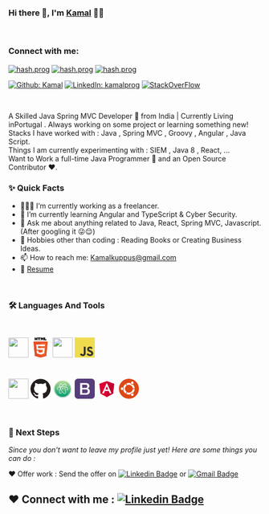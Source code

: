 ### Hi there 👋, I'm [Kamal](https://github.com/thekamalakannan) 👨‍💻

<br/>
<!-- Social Media Handles -->

<h3 align="left">Connect with me:</h3>  
<p align="left">
<a href="https://github.com/thekamalakannan" target="blank"><img align="center" src="https://cdn.jsdelivr.net/npm/simple-icons@3.0.1/icons/github.svg" alt="hash.prog" height="30" width="40" /></a>
<a href="https://stackoverflow.com/users/3759359/kamal-kannan" target="blank"><img align="center" src="https://cdn.jsdelivr.net/npm/simple-icons@3.0.1/icons/stackoverflow.svg" alt="hash.prog" height="30" width="40" /></a>
<a href="https://www.linkedin.com/in/kamalakannankuppusamy/" target="blank"><img align="center" src="https://cdn.jsdelivr.net/npm/simple-icons@3.0.1/icons/linkedin.svg" alt="hash.prog" height="30" width="40" /></a>
  
<!-- Social Media Banners -->
  
<a href="https://github.com/thekamalakannan" target="_blank"> ![Github: Kamal](https://img.shields.io/badge/GitHub-100000?style=plastic&logo=github)</a>
<a href="https://www.linkedin.com/in/kamalakannankuppusamy/">![LinkedIn: kamalprog](https://img.shields.io/badge/-LinkedIn-0e76a8?style=plastic&logo=linkedIn)</a>
<a href="https://stackoverflow.com/users/3759359/kamal-kannan" target="_blank"> ![StackOverFlow](https://img.shields.io/badge/Stack_Overflow-FE7A16?style=plastic&logo=stack-overflow&logoColor=white)</a>

<br />

<p>
A Skilled Java Spring MVC Developer 🚀 from India | Currently Living inPortugal . Always working on some project or learning something new!
<br/>
Stacks I have worked with : Java , Spring MVC , Groovy , Angular , Java Script.
<br/>  
Things I am currently experimenting with : SIEM , Java 8 , React, ...
<br/>
Want to Work a full-time Java Programmer 💸 and an Open Source Contributor ❤️.
</p>


### ✨ Quick Facts

- 👨🏽‍💻 I’m currently working as a freelancer.
- 🌱 I’m currently learning Angular and TypeScript & Cyber Security.
- 💬 Ask me about anything related to Java, React, Spring MVC, Javascript.(After googling it 😜😌)
- 🎿 Hobbies other than coding : Reading Books or Creating Business Ideas.
- 📫 How to reach me: Kamalkuppus@gmail.com
- 📝 [Resume](https://drive.google.com/file/d/1EmCwBYCs-In6k0NQmuvPLaFKDz3GANzR/view?usp=sharing)

<br/>


### 🛠 Languages And Tools

<br/>

<code><img height="40" width="40" src="https://images.vexels.com/media/users/3/166401/isolated/preview/b82aa7ac3f736dd78570dd3fa3fa9e24-java-programming-language-icon-by-vexels.png"></code>
<code><img height="40" width="40" src="https://raw.githubusercontent.com/github/explore/80688e429a7d4ef2fca1e82350fe8e3517d3494d/topics/html/html.png"></code>
<code><img height="40" width="40" src="https://cdn.iconscout.com/icon/free/png-256/css-131-722685.png"></code>
<code><img height="40" width="40" src="https://raw.githubusercontent.com/github/explore/80688e429a7d4ef2fca1e82350fe8e3517d3494d/topics/javascript/javascript.png"></code>

#

<code><img height="40" width="40" src="https://upload.wikimedia.org/wikipedia/commons/thumb/3/3f/Git_icon.svg/1024px-Git_icon.svg.png"></code>
<code><img height="40" width="40" src="https://raw.githubusercontent.com/github/explore/80688e429a7d4ef2fca1e82350fe8e3517d3494d/topics/github-api/github-api.png"></code>
<code><img height="40" width="40" src="https://raw.githubusercontent.com/github/explore/80688e429a7d4ef2fca1e82350fe8e3517d3494d/topics/atom/atom.png"></code>
<code><img height="40" width="40" src="https://raw.githubusercontent.com/github/explore/80688e429a7d4ef2fca1e82350fe8e3517d3494d/topics/bootstrap/bootstrap.png"></code>
<code><img height="40" width="40" src="https://raw.githubusercontent.com/github/explore/80688e429a7d4ef2fca1e82350fe8e3517d3494d/topics/angular/angular.png"></code>
<code><img height="40" width="40" src="https://raw.githubusercontent.com/github/explore/80688e429a7d4ef2fca1e82350fe8e3517d3494d/topics/ubuntu/ubuntu.png"></code>


<br/>



### 👣 Next Steps

_Since you don't want to leave my profile just yet! Here are some things you can do :_

❤️ Offer work : Send the offer on [![Linkedin Badge](https://img.shields.io/badge/-Kamal_Kuppus-blue?style=flat-square&logo=Linkedin&logoColor=white&link=www.linkedin.com/in/kamalakannankuppusamy)](www.linkedin.com/in/kamalakannankuppusamy)
or [![Gmail Badge](https://img.shields.io/badge/-kamalkuppus@gmail.com-c14438?style=flat-square&logo=Gmail&logoColor=white&link=mailto:kamalkuppus@gmail.com)](mailto:kamalkuppus@gmail.com)


❤️ Connect with me : [![Linkedin Badge](https://img.shields.io/badge/-kamal-blue?style=flat-square&logo=Linkedin&logoColor=white&link=www.linkedin.com/in/kamalakannankuppusamy)](www.linkedin.com/in/kamalakannankuppusamy)
----
